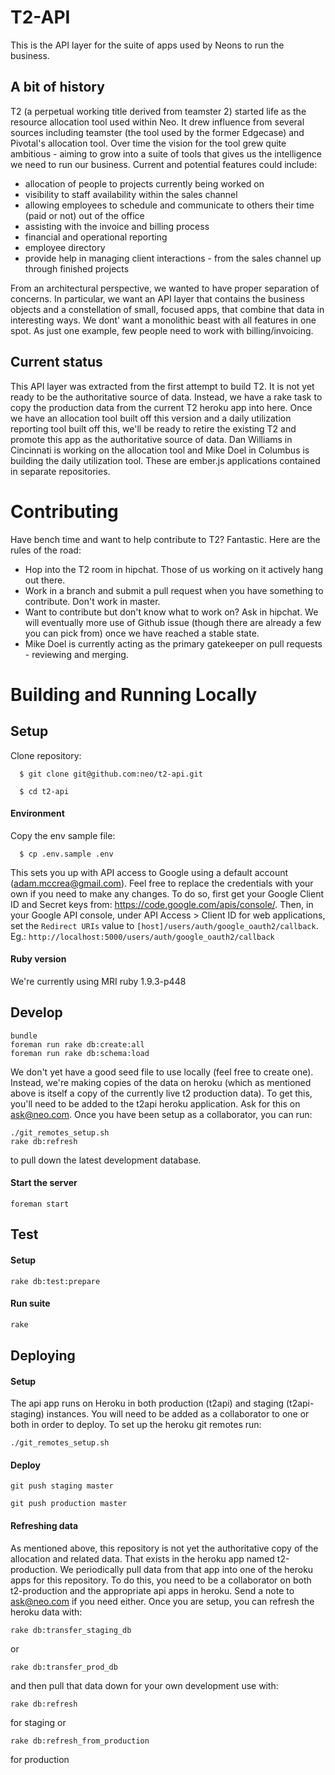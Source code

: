 # T2-API

This is the API layer for the suite of apps used by Neons to run the business.

## A bit of history

T2 (a perpetual working title derived from teamster 2) started life as the resource allocation tool used within Neo.
It drew influence from several sources including teamster (the tool used by the former Edgecase) and Pivotal's allocation tool.
Over time the vision for the tool grew quite ambitious - aiming to grow into a suite of tools that gives us the intelligence
we need to run our business.  Current and potential features could include:

- allocation of people to projects currently being worked on
- visibility to staff availability within the sales channel
- allowing employees to schedule and communicate to others their time (paid or not) out of the office
- assisting with the invoice and billing process
- financial and operational reporting
- employee directory
- provide help in managing client interactions - from the sales channel up through finished projects

From an architectural perspective, we wanted to have proper separation of concerns.  In particular, we want an API layer
that contains the business objects and a constellation of small, focused apps, that combine that data in interesting
ways. We dont' want a monolithic beast with all features in one spot. As just one example, few people need to work
with billing/invoicing.


## Current status

This API layer was extracted from the first attempt to build T2.  It is not yet ready to be the authoritative
source of data. Instead, we have a rake task to copy the production data from the current T2 heroku app into
here.  Once we have an allocation tool built off this version and a daily utilization reporting tool built off this,
we'll be ready to retire the existing T2 and promote this app as the authoritative source of data.  Dan Williams
in Cincinnati is working on the allocation tool and Mike Doel in Columbus is building the daily utilization tool.
These are ember.js applications contained in separate repositories.

# Contributing

Have bench time and want to help contribute to T2?  Fantastic.  Here are the rules of the road:

- Hop into the T2 room in hipchat.  Those of us working on it actively hang out there.
- Work in a branch and submit a pull request when you have something to contribute.  Don't work in master.
- Want to contribute but don't know what to work on?  Ask in hipchat.  We will eventually more use of Github
  issue (though there are already a few you can pick from) once we have reached a stable state.
- Mike Doel is currently acting as the primary gatekeeper on pull requests - reviewing and merging.


# Building and Running Locally

## Setup

Clone repository:

```
  $ git clone git@github.com:neo/t2-api.git
```

```
  $ cd t2-api
```

#### Environment

Copy the env sample file:

```
  $ cp .env.sample .env
```

This sets you up with API access to Google using a default account (adam.mccrea@gmail.com).
Feel free to replace the credentials with your own if you need to make any changes.
To do so, first get your Google Client ID and Secret keys from: https://code.google.com/apis/console/.
Then, in your Google API console, under API Access > Client ID for web applications, set the
`Redirect URIs` value to `[host]/users/auth/google_oauth2/callback`.
Eg.: `http://localhost:5000/users/auth/google_oauth2/callback`

#### Ruby version

We're currently using MRI ruby 1.9.3-p448

## Develop

```
bundle
foreman run rake db:create:all
foreman run rake db:schema:load
```

We don't yet have a good seed file to use locally (feel free to create one).  Instead, we're making copies
of the data on heroku (which as mentioned above is itself a copy of the currently live t2 production data).
To get this, you'll need to be added to the t2api heroku application.  Ask for this on ask@neo.com.  Once you
have been setup as a collaborator, you can run:

```
./git_remotes_setup.sh
rake db:refresh
```

to pull down the latest development database.


#### Start the server

```
foreman start
```

## Test

#### Setup

```
rake db:test:prepare
```

#### Run suite

```bash
rake
```

## Deploying

#### Setup

The api app runs on Heroku in both production (t2api) and staging (t2api-staging) instances.  You will need to
be added as a collaborator to one or both in order to deploy. To set up the heroku git remotes run:

```
./git_remotes_setup.sh
```


#### Deploy

```
git push staging master
```
```
git push production master
```
#### Refreshing data

As mentioned above, this repository is not yet the authoritative copy of the allocation
and related data.  That exists in the heroku app named t2-production.  We periodically
pull data from that app into one of the heroku apps for this repository.  To do this, you need
to be a collaborator on both t2-production and the appropriate api apps in heroku.  Send a note to
ask@neo.com if you need either.  Once you are setup, you can refresh the heroku data
with:

```
rake db:transfer_staging_db
```

or

```
rake db:transfer_prod_db
```

and then pull that data down for your own development use with:

```
rake db:refresh
```

for staging or

```
rake db:refresh_from_production
```

for production
